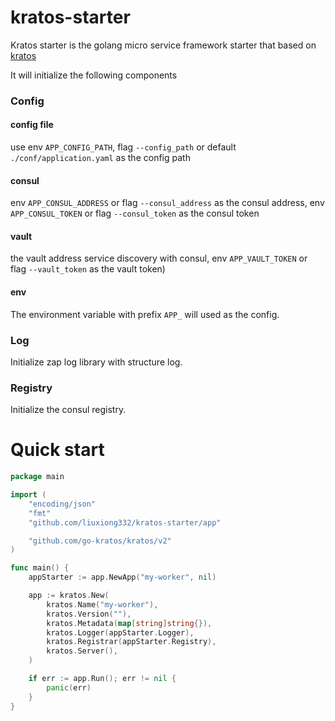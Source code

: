 # kratos-starter

Kratos starter is the golang micro service framework starter that based on [kratos](https://github.com/go-kratos/kratos)

It will initialize the following components

### Config

#### config file
use env `APP_CONFIG_PATH`, flag `--config_path` or default `./conf/application.yaml` as the config path

#### consul 
env `APP_CONSUL_ADDRESS` or flag `--consul_address` as the consul address, env `APP_CONSUL_TOKEN` or flag `--consul_token` as the consul token

#### vault
the vault address service discovery with consul, env `APP_VAULT_TOKEN` or flag `--vault_token` as the vault token)

#### env
The environment variable with prefix `APP_` will used as the config.

### Log

Initialize zap log library with structure log.

### Registry

Initialize the consul registry.

# Quick start

```go
package main

import (
	"encoding/json"
	"fmt"
	"github.com/liuxiong332/kratos-starter/app"

	"github.com/go-kratos/kratos/v2"
)

func main() {
	appStarter := app.NewApp("my-worker", nil)

	app := kratos.New(
		kratos.Name("my-worker"),
		kratos.Version(""),
		kratos.Metadata(map[string]string{}),
		kratos.Logger(appStarter.Logger),
		kratos.Registrar(appStarter.Registry),
		kratos.Server(),
	)

	if err := app.Run(); err != nil {
		panic(err)
	}
}

```